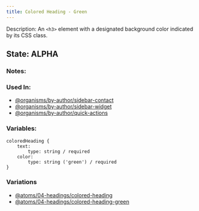 ```yaml
---
title: Colored Heading - Green
---
```

Description: An `<h3>` element with a designated background color indicated by its CSS class.

## State: ALPHA

### Notes:

### Used In:
- [@organisms/by-author/sidebar-contact](/?p=organisms-sidebar-contact)
- [@organisms/by-author/sidebar-widget](/?p=organisms-sidebar-widget)
- [@organisms/by-author/quick-actions](/?p=organisms-quick-actions)

### Variables:
~~~
coloredHeading {
    text: 
        type: string / required
    color:
        type: string ('green') / required
}
~~~

### Variations
- [@atoms/04-headings/colored-heading](/?p=atoms-colored-heading)
- [@atoms/04-headings/colored-heading-green](/?p=atoms-colored-heading-green)
